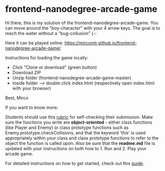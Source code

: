 frontend-nanodegree-arcade-game
===============================

Hi there, this is my solution of the frontend-nanodegree-arcade-game. You can move around the "boy-character" with your 4 arrow keys. The goal is to reach the water without a "bug-collusion" (-:

Here it can be played online: https://mircomlr.github.io/frontend-nanodegree-arcade-game/

Instructions for loading the game locally:
- Click "Clone or download" (green button)
- Download ZIP
- Unzip folder (frontend-nanodegree-arcade-game-master)
- Inside folder --> double click index.html (respectively open index.html with your browser)

Best,
Mirco

If you want to know more:

Students should use this [rubric](https://review.udacity.com/#!/projects/2696458597/rubric) for self-checking their submission. Make sure the functions you write are **object-oriented** - either class functions (like Player and Enemy) or class prototype functions such as Enemy.prototype.checkCollisions, and that the keyword 'this' is used appropriately within your class and class prototype functions to refer to the object the function is called upon. Also be sure that the **readme.md** file is updated with your instructions on both how to 1. Run and 2. Play your arcade game.

For detailed instructions on how to get started, check out this [guide](https://docs.google.com/document/d/1v01aScPjSWCCWQLIpFqvg3-vXLH2e8_SZQKC8jNO0Dc/pub?embedded=true).
